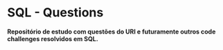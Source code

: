 # SQL - Questions
**Repositório de estudo com questões do URI e futuramente outros code challenges resolvidos em SQL.**

